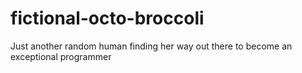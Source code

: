 # fictional-octo-broccoli
Just another random human finding her way out there to become an exceptional programmer
